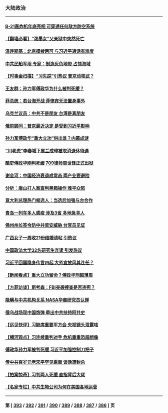 ### 大陆政治
---
#### [B-21轰炸机年底亮相 可穿透任何敌方防空系统](../../pages/ncid277/n13830029.md) 
#### [【翻墙必看】“泼墨女”父亲狱中突然死亡](../../pages/ncid277/n13832283.md) 
#### [泽连斯基：北京模棱两可 与习近平通话有难度](../../pages/ncid277/n13832192.md) 
#### [中共民船军用 专家：制造灰色地带 占领海域](../../pages/ncid277/n13832114.md) 
#### [【时事金扫描】“习失踪”引热议 普京动核武？](../../pages/ncid277/n13832116.md) 
#### [王友群：孙力军傅政华为什么被判死缓？](../../pages/ncid277/n13832108.md) 
#### [菲总统：若台海开战 菲律宾无法置身事外](../../pages/ncid277/n13832077.md) 
#### [乌克兰议员：中共不是朋友 台湾是真朋友](../../pages/ncid277/n13832039.md) 
#### [俄前顾问：普京最近决定 是受到习近平影响](../../pages/ncid277/n13832024.md) 
#### [孙力军傅政华“重大立功”供出谁？内幕成谜](../../pages/ncid277/n13831817.md) 
#### [“川老虎”李春城下属兰成璋被取消退休待遇](../../pages/ncid277/n13831914.md) 
#### [酷吏傅政华刚判死缓 709律师周世锋正式出狱 ](../../pages/ncid277/n13831911.md) 
#### [谢金河：中国经济衰退成常态 两产业要避险](../../pages/ncid277/n13831239.md) 
#### [分析：唐山打人案宣判黑箱操作 难平众怒](../../pages/ncid277/n13831867.md) 
#### [意大利总理热门候选人：当选后加强与台合作](../../pages/ncid277/n13831782.md) 
#### [青岛一列车多人感疫 涉及3省 多地急寻人](../../pages/ncid277/n13831819.md) 
#### [佛州州长签令防中共资安威胁 台官员见证](../../pages/ncid277/n13831698.md) 
#### [广西女子一周收21份结婚请帖 引热议](../../pages/ncid277/n13831770.md) 
#### [中国政法大学32名研究生弃读 引发热议](../../pages/ncid277/n13831724.md) 
#### [习近平回国隐身传言四起 大外宣放风其连任？](../../pages/ncid277/n13831695.md) 
#### [【新闻看点】重大立功留命？傅政华刑超薄周](../../pages/ncid277/n13831596.md) 
#### [【方菲访谈】斯考森：FBI突袭搜查是否违宪？](../../pages/ncid277/n13831605.md) 
#### [隐瞒与中共机构关系 NASA华裔研究员认罪](../../pages/ncid277/n13831664.md) 
#### [俄乌战场现中国炮弹 牵出中共扶持阿共史](../../pages/ncid277/n13831630.md) 
#### [【远见快评】习缺席重要军方会 央视镜头泄露啥](../../pages/ncid277/n13831601.md) 
#### [【横河观点】习连续重判对手 危机重重恐超想像](../../pages/ncid277/n13831586.md) 
#### [傅政华孙力军被判死缓 习近平加强控制刀把子](../../pages/ncid277/n13831476.md) 
#### [传中共百岁元老宋平罕见露面 谈话遭封杀](../../pages/ncid277/n13831267.md) 
#### [【拍案惊奇】习判两人死缓 直指背后大佬](../../pages/ncid277/n13831371.md) 
#### [【名家专栏】中共生物公司为何在美国各地运营](../../pages/ncid277/n13831288.md) 

---
#### 第 [ [393](./393.md) / [392](./392.md) / [391](./391.md) / [390](./390.md) / [389](./389.md) / [388](./388.md) / [387](./387.md) / [386](./386.md) ] 页
